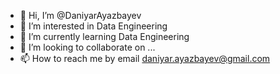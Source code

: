 - 👋 Hi, I’m @DaniyarAyazbayev
- 👀 I’m interested in Data Engineering
- 🌱 I’m currently learning Data Engineering
- 💞️ I’m looking to collaborate on ...
- 📫 How to reach me by email daniyar.ayazbayev@gmail.com

<!---
DaniyarAyazbayev/DaniyarAyazbayev is a ✨ special ✨ repository because its `README.md` (this file) appears on your GitHub profile.
You can click the Preview link to take a look at your changes.
--->
